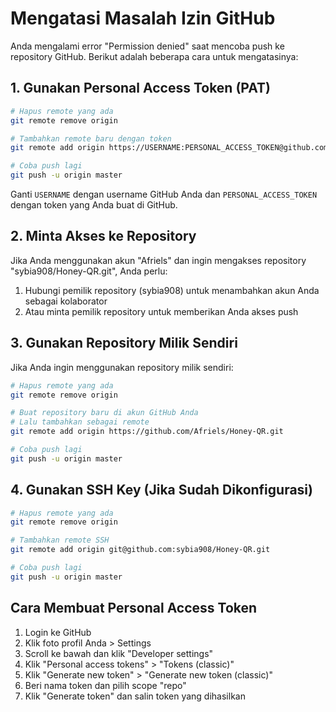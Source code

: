 # Mengatasi Masalah Izin GitHub

Anda mengalami error "Permission denied" saat mencoba push ke repository GitHub. Berikut adalah beberapa cara untuk mengatasinya:

## 1. Gunakan Personal Access Token (PAT)

```bash
# Hapus remote yang ada
git remote remove origin

# Tambahkan remote baru dengan token
git remote add origin https://USERNAME:PERSONAL_ACCESS_TOKEN@github.com/sybia908/Honey-QR.git

# Coba push lagi
git push -u origin master
```

Ganti `USERNAME` dengan username GitHub Anda dan `PERSONAL_ACCESS_TOKEN` dengan token yang Anda buat di GitHub.

## 2. Minta Akses ke Repository

Jika Anda menggunakan akun "Afriels" dan ingin mengakses repository "sybia908/Honey-QR.git", Anda perlu:

1. Hubungi pemilik repository (sybia908) untuk menambahkan akun Anda sebagai kolaborator
2. Atau minta pemilik repository untuk memberikan Anda akses push

## 3. Gunakan Repository Milik Sendiri

Jika Anda ingin menggunakan repository milik sendiri:

```bash
# Hapus remote yang ada
git remote remove origin

# Buat repository baru di akun GitHub Anda
# Lalu tambahkan sebagai remote
git remote add origin https://github.com/Afriels/Honey-QR.git

# Coba push lagi
git push -u origin master
```

## 4. Gunakan SSH Key (Jika Sudah Dikonfigurasi)

```bash
# Hapus remote yang ada
git remote remove origin

# Tambahkan remote SSH
git remote add origin git@github.com:sybia908/Honey-QR.git

# Coba push lagi
git push -u origin master
```

## Cara Membuat Personal Access Token

1. Login ke GitHub
2. Klik foto profil Anda > Settings
3. Scroll ke bawah dan klik "Developer settings"
4. Klik "Personal access tokens" > "Tokens (classic)"
5. Klik "Generate new token" > "Generate new token (classic)"
6. Beri nama token dan pilih scope "repo"
7. Klik "Generate token" dan salin token yang dihasilkan
